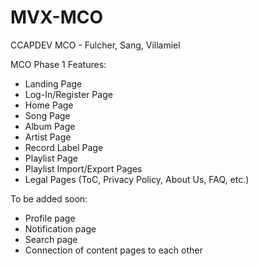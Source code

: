 # MVX-MCO
CCAPDEV MCO - Fulcher, Sang, Villamiel

MCO Phase 1 Features:

- Landing Page
- Log-In/Register Page
- Home Page
- Song Page
- Album Page
- Artist Page
- Record Label Page
- Playlist Page
- Playlist Import/Export Pages
- Legal Pages (ToC, Privacy Policy, About Us, FAQ, etc.)
  

To be added soon:
- Profile page
- Notification page
- Search page
- Connection of content pages to each other
